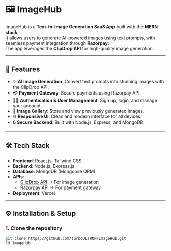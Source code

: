 # 🖼️ ImageHub

ImageHub is a **Text-to-Image Generation SaaS App** built with the **MERN stack**.  
It allows users to generate AI-powered images using text prompts, with seamless payment integration through **Razorpay**.  
The app leverages the **ClipDrop API** for high-quality image generation.  

---

## 🚀 Features
- ✨ **AI Image Generation**: Convert text prompts into stunning images with the ClipDrop API.  
- 💳 **Payment Gateway**: Secure payments using Razorpay API.  
- 👨‍💻 **Authentication & User Management**: Sign up, login, and manage your account.  
- 📂 **Image Gallery**: Store and view previously generated images.  
- 🌐 **Responsive UI**: Clean and modern interface for all devices.  
- 🔒 **Secure Backend**: Built with Node.js, Express, and MongoDB.  

---

## 🛠️ Tech Stack
- **Frontend**: React.js, Tailwind CSS  
- **Backend**: Node.js, Express.js  
- **Database**: MongoDB (Mongoose ORM)  
- **APIs**:  
  - [ClipDrop API](https://clipdrop.co/apis) → For image generation  
  - [Razorpay API](https://razorpay.com/docs/api/) → For payment gateway  
- **Deployment**: Vercel 

---


## ⚙️ Installation & Setup

### 1. Clone the repository
```bash
git clone https://github.com/turboULTRON/ImageHub.git
cd ImageHub

